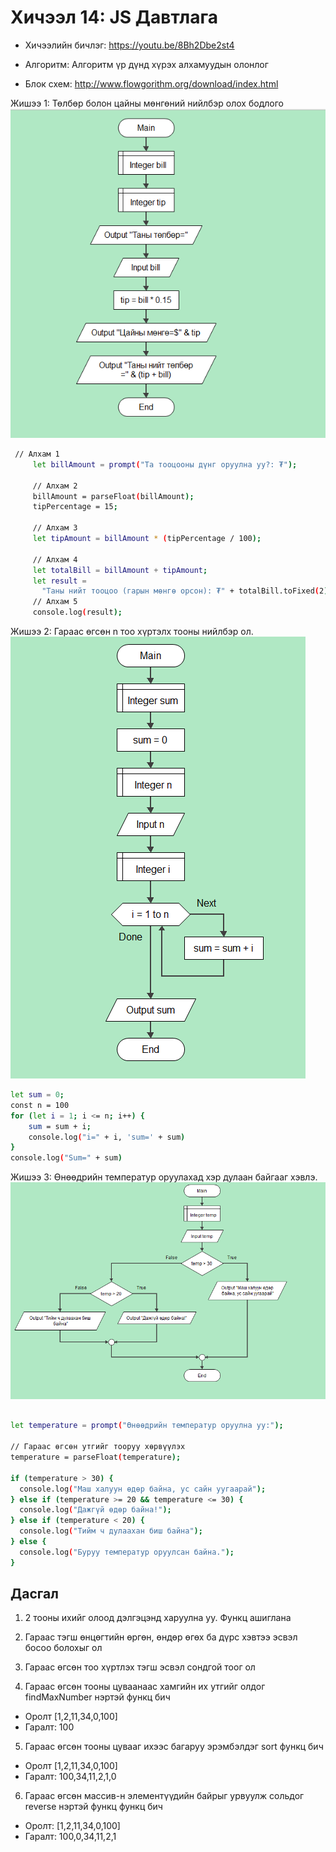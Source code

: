 # Хичээл 14: JS Давтлага

- Хичээлийн бичлэг: https://youtu.be/8Bh2Dbe2st4

- Алгоритм: Алгоритм үр дүнд хүрэх алхамуудын олонлог
- Блок схем: http://www.flowgorithm.org/download/index.html

Жишээ 1: Төлбөр болон цайны мөнгөний нийлбэр олох бодлого
![Alt text](image-3.png)

```sh
 // Алхам 1
     let billAmount = prompt("Та тооцооны дүнг оруулна уу?: ₮");

     // Алхам 2
     billAmount = parseFloat(billAmount);
     tipPercentage = 15;

     // Алхам 3
     let tipAmount = billAmount * (tipPercentage / 100);

     // Алхам 4
     let totalBill = billAmount + tipAmount;
     let result =
       "Таны нийт тооцоо (гарын мөнгө орсон): ₮" + totalBill.toFixed(2);
     // Алхам 5
     console.log(result);

```

Жишээ 2: Гараас өгсөн n тоо хүртэлх тооны нийлбэр ол.
![Alt text](image-4.png)

```sh
let sum = 0;
const n = 100
for (let i = 1; i <= n; i++) {
    sum = sum + i;
    console.log("i=" + i, 'sum=' + sum)
}
console.log("Sum=" + sum)
```

Жишээ 3: Өнөөдрийн температур оруулахад хэр дулаан байгааг хэвлэ.
![Alt text](image-5.png)

```sh

let temperature = prompt("Өнөөдрийн температур оруулна уу:");

// Гараас өгсөн утгийг тооруу хөрвүүлэх
temperature = parseFloat(temperature);

if (temperature > 30) {
  console.log("Маш халуун өдөр байна, ус сайн уугаарай");
} else if (temperature >= 20 && temperature <= 30) {
  console.log("Дажгүй өдөр байна!");
} else if (temperature < 20) {
  console.log("Тийм ч дулаахан биш байна");
} else {
  console.log("Буруу температур оруулсан байна.");
}

```

## Дасгал

1. 2 тооны ихийг олоод дэлгэцэнд харуулна уу. Функц ашиглана
2. Гараас тэгш өнцөгтийн өргөн, өндөр өгөх ба дүрс хэвтээ эсвэл босоо болохыг ол
3. Гараас өгсөн тоо хүртлэх тэгш эсвэл сондгой тоог ол

4. Гараас өгсөн тооны цуваанаас хамгийн их утгийг олдог findMaxNumber нэртэй функц бич

- Оролт [1,2,11,34,0,100]
- Гаралт: 100

5. Гараас өгсөн тооны цувааг ихээс багаруу эрэмбэлдэг sort функц бич

- Оролт [1,2,11,34,0,100]
- Гаралт: 100,34,11,2,1,0

6. Гараас өгсөн массив-н элементүүдийн байрыг урвуулж сольдог reverse нэртэй функц функц бич

- Оролт: [1,2,11,34,0,100]
- Гаралт: 100,0,34,11,2,1

